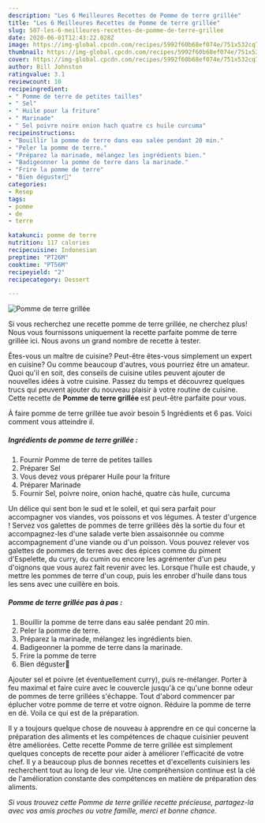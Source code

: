 ```yaml
---
description: "Les 6 Meilleures Recettes de Pomme de terre grillée"
title: "Les 6 Meilleures Recettes de Pomme de terre grillée"
slug: 507-les-6-meilleures-recettes-de-pomme-de-terre-grillee
date: 2020-06-01T12:43:22.028Z
image: https://img-global.cpcdn.com/recipes/5992f60b68ef074e/751x532cq70/pomme-de-terre-grillee-photo-principale-de-la-recette.jpg
thumbnail: https://img-global.cpcdn.com/recipes/5992f60b68ef074e/751x532cq70/pomme-de-terre-grillee-photo-principale-de-la-recette.jpg
cover: https://img-global.cpcdn.com/recipes/5992f60b68ef074e/751x532cq70/pomme-de-terre-grillee-photo-principale-de-la-recette.jpg
author: Bill Johnston
ratingvalue: 3.1
reviewcount: 10
recipeingredient:
- " Pomme de terre de petites tailles"
- " Sel"
- " Huile pour la friture"
- " Marinade"
- " Sel poivre noire onion hach quatre cs huile curcuma"
recipeinstructions:
- "Bouillir la pomme de terre dans eau salée pendant 20 min."
- "Peler la pomme de terre."
- "Préparez la marinade, mélangez les ingrédients bien."
- "Badigeonner la pomme de terre dans la marinade."
- "Frire la pomme de terre"
- "Bien déguster💓"
categories:
- Resep
tags:
- pomme
- de
- terre

katakunci: pomme de terre 
nutrition: 117 calories
recipecuisine: Indonesian
preptime: "PT26M"
cooktime: "PT56M"
recipeyield: "2"
recipecategory: Dessert

---
```



![Pomme de terre grillée](https://img-global.cpcdn.com/recipes/5992f60b68ef074e/751x532cq70/pomme-de-terre-grillee-photo-principale-de-la-recette.jpg)

Si vous recherchez une recette pomme de terre grillée, ne cherchez plus! Nous vous fournissons uniquement la recette parfaite pomme de terre grillée ici. Nous avons un grand nombre de recette à tester.

Êtes-vous un maître de cuisine? Peut-être êtes-vous simplement un expert en cuisine? Ou comme beaucoup d'autres, vous pourriez être un amateur. Quoi qu'il en soit, des conseils de cuisine utiles peuvent ajouter de nouvelles idées à votre cuisine. Passez du temps et découvrez quelques trucs qui peuvent ajouter du nouveau plaisir à votre routine de cuisine. Cette recette de <strong> Pomme de terre grillée </strong> est peut-être parfaite pour vous.

<!--inarticleads1-->

À faire pomme de terre grillée tue avoir besoin 5 Ingrédients et 6 pas. Voici comment vous atteindre il.

##### Ingrédients de pomme de terre grillée :

1. Fournir  Pomme de terre de petites tailles
1. Préparer  Sel
1. Vous devez vous préparer  Huile pour la friture
1. Préparer  Marinade
1. Fournir  Sel, poivre noire, onion haché, quatre càs huile, curcuma


Un délice qui sent bon le sud et le soleil, et qui sera parfait pour accompagner vos viandes, vos poissons et vos légumes. À tester d&#39;urgence ! Servez vos galettes de pommes de terre grillées dès la sortie du four et accompagnez-les d&#39;une salade verte bien assaisonnée ou comme accompagnement d&#39;une viande ou d&#39;un poisson. Vous pouvez relever vos galettes de pommes de terres avec des épices comme du piment d&#39;Espelette, du curry, du cumin ou encore les agrémenter d&#39;un peu d&#39;oignons que vous aurez fait revenir avec les. Lorsque l&#39;huile est chaude, y mettre les pommes de terre d&#39;un coup, puis les enrober d&#39;huile dans tous les sens avec une cuillère en bois. 

<!--inarticleads2-->

##### Pomme de terre grillée pas à pas :

1. Bouillir la pomme de terre dans eau salée pendant 20 min.
1. Peler la pomme de terre.
1. Préparez la marinade, mélangez les ingrédients bien.
1. Badigeonner la pomme de terre dans la marinade.
1. Frire la pomme de terre
1. Bien déguster💓


Ajouter sel et poivre (et éventuellement curry), puis re-mélanger. Porter à feu maximal et faire cuire avec le couvercle jusqu&#39;à ce qu&#39;une bonne odeur de pommes de terre grillées s&#39;échappe. Tout d&#39;abord commencer par éplucher votre pomme de terre et votre oignon. Réduire la pomme de terre en dé. Voila ce qui est de la préparation. 

<!--inarticleads1-->

<p>
Il y a toujours quelque chose de nouveau à apprendre en ce qui concerne la préparation des aliments et les compétences de chaque cuisinier peuvent être améliorées. Cette recette Pomme de terre grillée est simplement quelques concepts de recette pour aider à améliorer l'efficacité de votre chef. Il y a beaucoup plus de bonnes recettes et d'excellents cuisiniers les recherchent tout au long de leur vie. Une compréhension continue est la clé de l'amélioration constante des compétences en matière de préparation des aliments.
</p>

<p>
<i>Si vous trouvez cette Pomme de terre grillée recette précieuse, partagez-la avec vos amis proches ou votre famille, merci et bonne chance.</i>
</p>
